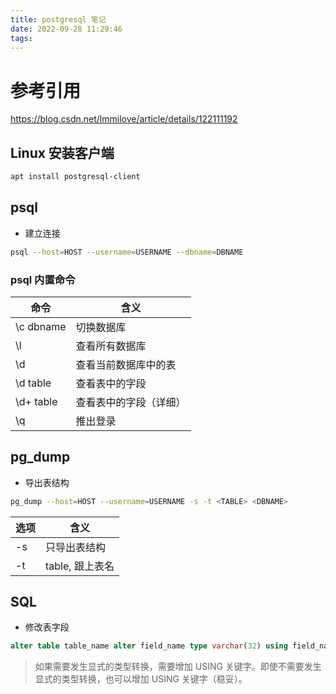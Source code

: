 ```yaml
---
title: postgresql 笔记
date: 2022-09-28 11:29:46
tags:
---
```


# 参考引用

https://blog.csdn.net/lmmilove/article/details/122111192


## Linux 安装客户端

```bash
apt install postgresql-client
```


## psql

- 建立连接

```bash
psql --host=HOST --username=USERNAME --dbname=DBNAME
```


### psql 内置命令

|命令|含义|
|-|-|
|\c dbname|切换数据库|
|\l|查看所有数据库|
|\d|查看当前数据库中的表|
|\d table|查看表中的字段|
|\d+ table|查看表中的字段（详细）|
|\q|推出登录|


## pg_dump

- 导出表结构

```bash
pg_dump --host=HOST --username=USERNAME -s -t <TABLE> <DBNAME>
```

|选项|含义|
|-|-|
|-s|只导出表结构|
|-t|table, 跟上表名|



## SQL 

- 修改表字段

```sql
alter table table_name alter field_name type varchar(32) using field_name::varchar(32);
```

> 如果需要发生显式的类型转换，需要增加 USING 关键字。即使不需要发生显式的类型转换，也可以增加 USING 关键字（稳妥）。